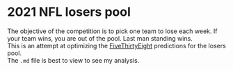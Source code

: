 # 2021 NFL losers pool
The objective of the competition is to pick one team to lose each week. If your team wins, you are out of the pool. Last man standing wins.  
This is an attempt at optimizing the [FiveThirtyEight](https://projects.fivethirtyeight.com/2021-nfl-predictions/) predictions for the losers pool.  
The `.md` file is best to view to see my analysis.
